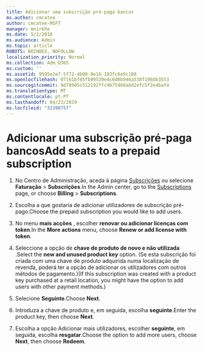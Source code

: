 ```yaml
---
title: Adicionar uma subscrição pré-paga bancos
ms.author: cmcatee
author: cmcatee-MSFT
manager: mnirkhe
ms.date: 5/2/2018
ms.audience: Admin
ms.topic: article
ROBOTS: NOINDEX, NOFOLLOW
localization_priority: Normal
ms.collection: Adm_O365
ms.custom: ''
ms.assetid: 9595e2e7-5f72-4b08-9e16-183fc6e9c108
ms.openlocfilehash: 07161bf45fb99539e4c6d0b946a538f198db3553
ms.sourcegitcommit: 9d78905c512192ffc4675468abd2efc5f2e4baf4
ms.translationtype: MT
ms.contentlocale: pt-PT
ms.lasthandoff: 04/23/2019
ms.locfileid: "32398757"
---
```

# <a name="add-seats-to-a-prepaid-subscription"></a><span data-ttu-id="906ac-102">Adicionar uma subscrição pré-paga bancos</span><span class="sxs-lookup"><span data-stu-id="906ac-102">Add seats to a prepaid subscription</span></span>

1. <span data-ttu-id="906ac-103">No Centro de Administração, aceda à página [Subscrições](https://go.microsoft.com/fwlink/p/?linkid=842054) ou selecione **Faturação** \> **Subscrições**.</span><span class="sxs-lookup"><span data-stu-id="906ac-103">In the Admin center, go to the [Subscriptions](https://go.microsoft.com/fwlink/p/?linkid=842054) page, or choose **Billing** \> **Subscriptions**.</span></span>
    
2. <span data-ttu-id="906ac-104">Escolha a que gostaria de adicionar utilizadores de subscrição pré-pago.</span><span class="sxs-lookup"><span data-stu-id="906ac-104">Choose the prepaid subscription you would like to add users.</span></span>
    
3. <span data-ttu-id="906ac-105">No menu **mais acções** , escolher **renovar ou adicionar licenças com token**.</span><span class="sxs-lookup"><span data-stu-id="906ac-105">In the **More actions** menu, choose **Renew or add license with token**.</span></span>
    
4. <span data-ttu-id="906ac-106">Seleccione a opção de **chave de produto de novo e não utilizada** .</span><span class="sxs-lookup"><span data-stu-id="906ac-106">Select the **new and unused product key** option.</span></span> <span data-ttu-id="906ac-107">(Se esta subscrição foi criada com uma chave de produto adquirida numa localização de revenda, poderá ter a opção de adicionar os utilizadores com outros métodos de pagamento.)</span><span class="sxs-lookup"><span data-stu-id="906ac-107">(If this subscription was created with a product key purchased at a retail location, you might have the option to add users with other payment methods.)</span></span> 
    
5. <span data-ttu-id="906ac-108">Selecione **Seguinte**.</span><span class="sxs-lookup"><span data-stu-id="906ac-108">Choose **Next**.</span></span>
    
6. <span data-ttu-id="906ac-109">Introduza a chave de produto e, em seguida, escolha **seguinte**.</span><span class="sxs-lookup"><span data-stu-id="906ac-109">Enter the product key, then choose **Next**.</span></span>
    
7. <span data-ttu-id="906ac-110">Escolha a opção Adicionar mais utilizadores, escolher **seguinte**, em seguida, escolha **resgatar**.</span><span class="sxs-lookup"><span data-stu-id="906ac-110">Choose the option to add more users, choose **Next**, then choose **Redeem**.</span></span>
    

